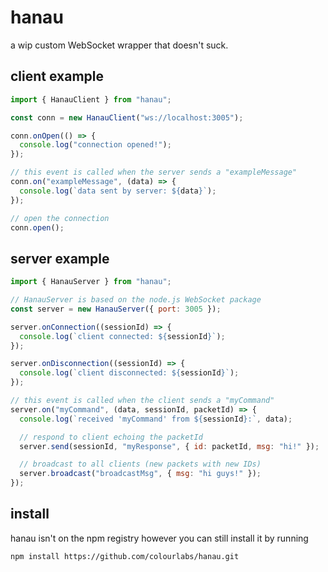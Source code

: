 # hanau

a wip custom WebSocket wrapper that doesn't suck.

## client example

```js
import { HanauClient } from "hanau";

const conn = new HanauClient("ws://localhost:3005");

conn.onOpen(() => {
  console.log("connection opened!");
});

// this event is called when the server sends a "exampleMessage" 
conn.on("exampleMessage", (data) => {
  console.log(`data sent by server: ${data}`);
});

// open the connection
conn.open();
```

## server example

```js
import { HanauServer } from "hanau";

// HanauServer is based on the node.js WebSocket package
const server = new HanauServer({ port: 3005 });

server.onConnection((sessionId) => {
  console.log(`client connected: ${sessionId}`);
});

server.onDisconnection((sessionId) => {
  console.log(`client disconnected: ${sessionId}`);
});

// this event is called when the client sends a "myCommand" 
server.on("myCommand", (data, sessionId, packetId) => {
  console.log(`received 'myCommand' from ${sessionId}:`, data);

  // respond to client echoing the packetId
  server.send(sessionId, "myResponse", { id: packetId, msg: "hi!" });

  // broadcast to all clients (new packets with new IDs)
  server.broadcast("broadcastMsg", { msg: "hi guys!" });
});
```

## install

hanau isn't on the npm registry however you can still install it by running

```
npm install https://github.com/colourlabs/hanau.git
```
